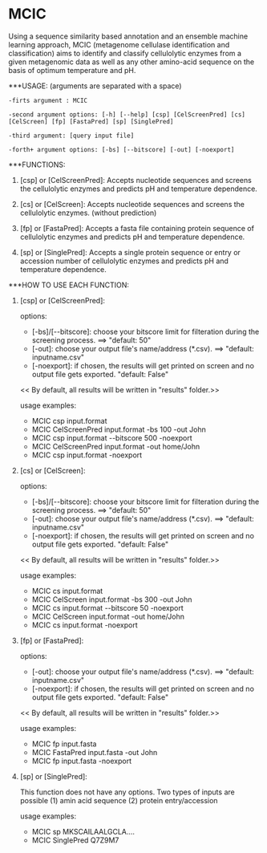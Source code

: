 # MCIC
Using a sequence similarity based annotation and an ensemble machine learning approach, MCIC (metagenome cellulase identification and classification) aims to identify and classify cellulolytic enzymes from a given metagenomic data as well as any other amino-acid sequence on the basis of optimum temperature and pH. 

***USAGE:
(arguments are separated with a space)

	-firts argument : MCIC 

	-second argument options: [-h] [--help] [csp] [CelScreenPred] [cs] [CelScreen] [fp] [FastaPred] [sp] [SinglePred]

	-third argument: [query input file]

	-forth+ argument options: [-bs] [--bitscore] [-out] [-noexport]


***FUNCTIONS: 

1. [csp] or [CelScreenPred]: Accepts nucleotide sequences and screens the cellulolytic enzymes and predicts pH and temperature dependence.

2. [cs] or [CelScreen]: Accepts nucleotide sequences and screens the cellulolytic enzymes. (without prediction)

3. [fp] or [FastaPred]: Accepts a fasta file containing protein sequence of cellulolytic enzymes and predicts pH and temperature dependence.

4. [sp] or [SinglePred]: Accepts a single protein sequence or entry or accession number of cellulolytic enzymes and predicts pH and temperature dependence.


***HOW TO USE EACH FUNCTION:

1. [csp] or [CelScreenPred]: 

	options: 
	- [-bs]/[--bitscore]: choose your bitscore limit for filteration during the screening process. ==> "default: 50"
	- [-out]: choose your output file's name/address (*.csv). ==> "default: inputname.csv"  
	- [-noexport]: if chosen, the results will get printed on screen and no output file gets exported. "default: False"

	<< By default, all results will be written in "results" folder.>>

	usage examples: 
	- MCIC csp input.format
	- MCIC CelScreenPred input.format -bs 100 -out John 
	- MCIC csp input.format --bitscore 500 -noexport
	- MCIC CelScreenPred input.format -out home/John
	- MCIC csp input.format -noexport

2. [cs] or [CelScreen]: 
	
	options: 
	- [-bs]/[--bitscore]: choose your bitscore limit for filteration during the screening process. ==> "default: 50"
	- [-out]: choose your output file's name/address (*.csv). ==> "default: inputname.csv"  
	- [-noexport]: if chosen, the results will get printed on screen and no output file gets exported. "default: False"

	<< By default, all results will be written in "results" folder.>>

	usage examples: 
	- MCIC cs input.format
	- MCIC CelScreen input.format -bs 300 -out John 
	- MCIC cs input.format --bitscore 50 -noexport
	- MCIC CelScreen input.format -out home/John
	- MCIC cs input.format -noexport

3. [fp] or [FastaPred]:
	
	options:
	- [-out]: choose your output file's name/address (*.csv). ==> "default: inputname.csv"  
	- [-noexport]: if chosen, the results will get printed on screen and no output file gets exported. "default: False"

	<< By default, all results will be written in "results" folder.>>

	usage examples: 
	- MCIC fp input.fasta
	- MCIC FastaPred input.fasta -out John
	- MCIC fp input.fasta -noexport

4. [sp] or [SinglePred]:
	
	This function does not have any options. 
	Two types of inputs are possible (1) amin acid sequence (2) protein entry/accession

	usage examples:
	- MCIC sp MKSCAILAALGCLA....
	- MCIC SinglePred Q7Z9M7
